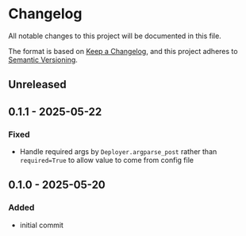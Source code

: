 # Changelog
All notable changes to this project will be documented in this file.

The format is based on [Keep a Changelog](https://keepachangelog.com/en/1.0.0/), and this project adheres to [Semantic Versioning](https://semver.org/spec/v2.0.0.html).

## Unreleased

## 0.1.1 - 2025-05-22
### Fixed
- Handle required args by `Deployer.argparse_post` rather than `required=True` to allow value to come from config file

## 0.1.0 - 2025-05-20
### Added
- initial commit
